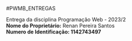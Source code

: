 #PWMB_ENTREGAS

Entrega da disciplina Programação Web - 2023/2</br>
<b>Nome do Proprietário:</b> Renan Pereira Santos</br>
<b>Numero de Identificação:<b> 1142743497
